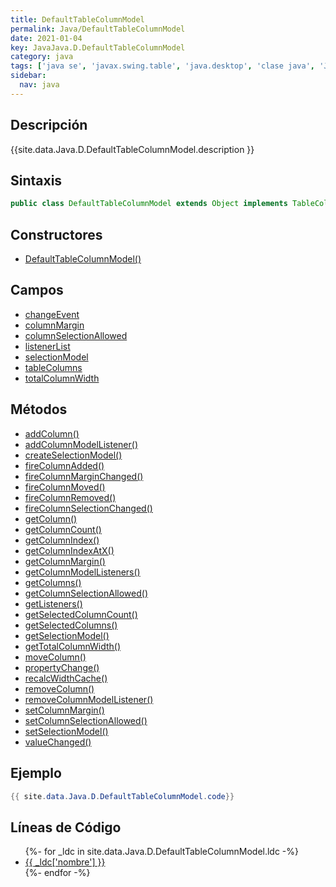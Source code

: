 ```yaml
---
title: DefaultTableColumnModel
permalink: Java/DefaultTableColumnModel
date: 2021-01-04
key: JavaJava.D.DefaultTableColumnModel
category: java
tags: ['java se', 'javax.swing.table', 'java.desktop', 'clase java', 'Java 1.0']
sidebar: 
  nav: java
---
```


## Descripción
{{site.data.Java.D.DefaultTableColumnModel.description }}

## Sintaxis
~~~java
public class DefaultTableColumnModel extends Object implements TableColumnModel, PropertyChangeListener, ListSelectionListener, Serializable
~~~

## Constructores
* [DefaultTableColumnModel()](/Java/DefaultTableColumnModel/DefaultTableColumnModel/)

## Campos
* [changeEvent](/Java/DefaultTableColumnModel/changeEvent)
* [columnMargin](/Java/DefaultTableColumnModel/columnMargin)
* [columnSelectionAllowed](/Java/DefaultTableColumnModel/columnSelectionAllowed)
* [listenerList](/Java/DefaultTableColumnModel/listenerList)
* [selectionModel](/Java/DefaultTableColumnModel/selectionModel)
* [tableColumns](/Java/DefaultTableColumnModel/tableColumns)
* [totalColumnWidth](/Java/DefaultTableColumnModel/totalColumnWidth)

## Métodos
* [addColumn()](/Java/DefaultTableColumnModel/addColumn)
* [addColumnModelListener()](/Java/DefaultTableColumnModel/addColumnModelListener)
* [createSelectionModel()](/Java/DefaultTableColumnModel/createSelectionModel)
* [fireColumnAdded()](/Java/DefaultTableColumnModel/fireColumnAdded)
* [fireColumnMarginChanged()](/Java/DefaultTableColumnModel/fireColumnMarginChanged)
* [fireColumnMoved()](/Java/DefaultTableColumnModel/fireColumnMoved)
* [fireColumnRemoved()](/Java/DefaultTableColumnModel/fireColumnRemoved)
* [fireColumnSelectionChanged()](/Java/DefaultTableColumnModel/fireColumnSelectionChanged)
* [getColumn()](/Java/DefaultTableColumnModel/getColumn)
* [getColumnCount()](/Java/DefaultTableColumnModel/getColumnCount)
* [getColumnIndex()](/Java/DefaultTableColumnModel/getColumnIndex)
* [getColumnIndexAtX()](/Java/DefaultTableColumnModel/getColumnIndexAtX)
* [getColumnMargin()](/Java/DefaultTableColumnModel/getColumnMargin)
* [getColumnModelListeners()](/Java/DefaultTableColumnModel/getColumnModelListeners)
* [getColumns()](/Java/DefaultTableColumnModel/getColumns)
* [getColumnSelectionAllowed()](/Java/DefaultTableColumnModel/getColumnSelectionAllowed)
* [getListeners()](/Java/DefaultTableColumnModel/getListeners)
* [getSelectedColumnCount()](/Java/DefaultTableColumnModel/getSelectedColumnCount)
* [getSelectedColumns()](/Java/DefaultTableColumnModel/getSelectedColumns)
* [getSelectionModel()](/Java/DefaultTableColumnModel/getSelectionModel)
* [getTotalColumnWidth()](/Java/DefaultTableColumnModel/getTotalColumnWidth)
* [moveColumn()](/Java/DefaultTableColumnModel/moveColumn)
* [propertyChange()](/Java/DefaultTableColumnModel/propertyChange)
* [recalcWidthCache()](/Java/DefaultTableColumnModel/recalcWidthCache)
* [removeColumn()](/Java/DefaultTableColumnModel/removeColumn)
* [removeColumnModelListener()](/Java/DefaultTableColumnModel/removeColumnModelListener)
* [setColumnMargin()](/Java/DefaultTableColumnModel/setColumnMargin)
* [setColumnSelectionAllowed()](/Java/DefaultTableColumnModel/setColumnSelectionAllowed)
* [setSelectionModel()](/Java/DefaultTableColumnModel/setSelectionModel)
* [valueChanged()](/Java/DefaultTableColumnModel/valueChanged)

## Ejemplo
~~~java
{{ site.data.Java.D.DefaultTableColumnModel.code}}
~~~

## Líneas de Código
<ul>
{%- for _ldc in site.data.Java.D.DefaultTableColumnModel.ldc -%}
   <li>
       <a href="{{_ldc['url'] }}">{{ _ldc['nombre'] }}</a>
   </li>
{%- endfor -%}
</ul>

